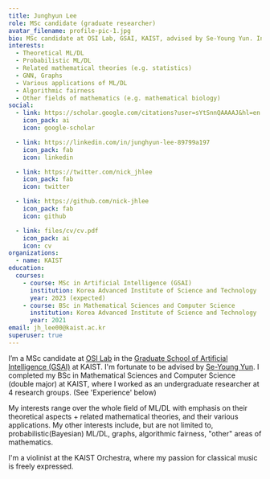 ```yaml
---
title: Junghyun Lee
role: MSc candidate (graduate researcher)
avatar_filename: profile-pic-1.jpg
bio: MSc candidate at OSI Lab, GSAI, KAIST, advised by Se-Young Yun. Interested in theoretical/probabilistic ML/DL + related mathematical theories, graphs, algorithmic fairness, various applications, "other" mathematics...etc.
interests:
  - Theoretical ML/DL
  - Probabilistic ML/DL
  - Related mathematical theories (e.g. statistics)
  - GNN, Graphs
  - Various applications of ML/DL
  - Algorithmic fairness
  - Other fields of mathematics (e.g. mathematical biology)
social:
  - link: https://scholar.google.com/citations?user=sYtSnnQAAAAJ&hl=en
    icon_pack: ai
    icon: google-scholar

  - link: https://linkedin.com/in/junghyun-lee-89799a197
    icon_pack: fab
    icon: linkedin

  - link: https://twitter.com/nick_jhlee
    icon_pack: fab
    icon: twitter

  - link: https://github.com/nick-jhlee
    icon_pack: fab
    icon: github

  - link: files/cv/cv.pdf
    icon_pack: ai
    icon: cv
organizations:
  - name: KAIST
education:
  courses:
    - course: MSc in Artificial Intelligence (GSAI)
      institution: Korea Advanced Institute of Science and Technology
      year: 2023 (expected)
    - course: BSc in Mathematical Sciences and Computer Science
      institution: Korea Advanced Institute of Science and Technology
      year: 2021
email: jh_lee00@kaist.ac.kr
superuser: true
---
```

I’m a MSc candidate at [OSI Lab](http://osi.kaist.ac.kr/) in the [Graduate School of Artificial Intelligence (GSAI)](http://gsai.kaist.ac.kr) at KAIST. I'm fortunate to be advised by [Se-Young Yun](https://fbsqkd.github.io/). I completed my BSc in Mathematical Sciences and Computer Science (double major) at KAIST, where I worked as an undergraduate researcher at 4 research groups. (See 'Experience' below)

My interests range over the whole field of ML/DL with emphasis on their theoretical aspects + related mathematical theories, and their various applications. My other interests include, but are not limited to, probabilistic(Bayesian) ML/DL, graphs, algorithmic fairness, "other" areas of mathematics.

I'm a violinist at the KAIST Orchestra, where my passion for classical music is freely expressed.
<!-- When my life feels very complicated, I play FPS games such as Call of Duty, Overwatch ;) -->